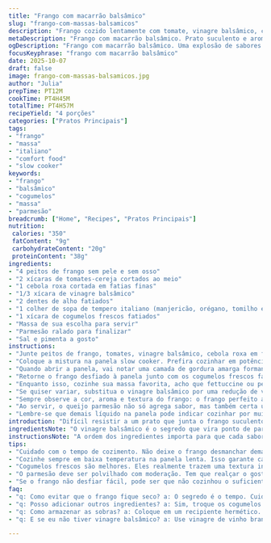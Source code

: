 ```yaml
---
title: "Frango com macarrão balsâmico"
slug: "frango-com-massas-balsamicos"
description: "Frango cozido lentamente com tomate, vinagre balsâmico, cebola e temperos italianos. Desfiado e misturado com cogumelos, servido sobre massa e finalizado com queijo parmesão. Adaptado para variar ingredientes e tempos, destacando sinais visuais e texturais para guiar o cozimento, garantindo sabor e textura ideais. Sugestões práticas para substituições e cuidados na execução, com passo a passo reorganizado, priorizando a experiência sensorial e a eficiência na cozinha."
metaDescription: "Frango com macarrão balsâmico. Prato suculento e aromático. Experimente este sabor italiano que conquista a cada garfada."
ogDescription: "Frango com macarrão balsâmico. Uma explosão de sabores. Suculência do frango e o toque do balsâmico se encontram para um prato irresistível."
focusKeyphrase: "frango com macarrão balsâmico"
date: 2025-10-07
draft: false
image: frango-com-massas-balsamicos.jpg
author: "Julia"
prepTime: PT12M
cookTime: PT4H45M
totalTime: PT4H57M
recipeYield: "4 porções"
categories: ["Pratos Principais"]
tags:
- "frango"
- "massa"
- "italiano"
- "comfort food"
- "slow cooker"
keywords:
- "frango"
- "balsâmico"
- "cogumelos"
- "massa"
- "parmesão"
breadcrumb: ["Home", "Recipes", "Pratos Principais"]
nutrition: 
 calories: "350"
 fatContent: "9g"
 carbohydrateContent: "20g"
 proteinContent: "38g"
ingredients:
- "4 peitos de frango sem pele e sem osso"
- "2 xícaras de tomates-cereja cortados ao meio"
- "1 cebola roxa cortada em fatias finas"
- "1/3 xícara de vinagre balsâmico"
- "2 dentes de alho fatiados"
- "1 colher de sopa de tempero italiano (manjericão, orégano, tomilho e alecrim)"
- "1 xícara de cogumelos frescos fatiados"
- "Massa de sua escolha para servir"
- "Parmesão ralado para finalizar"
- "Sal e pimenta a gosto"
instructions:
- "Junte peitos de frango, tomates, vinagre balsâmico, cebola roxa em fatias, tempero italiano e alho em uma tigela grande. Misture com uma colher para incorporar tudo rapidamente, garantindo que o frango fique levemente coberto. Se quiser um toque mais adocicado, adicione uma pitada de açúcar mascavo ou mel aqui."
- "Coloque a mistura na panela slow cooker. Prefira cozinhar em potência baixa por cerca de 4 horas e 45 minutos – pouquíssimo menos que o comum pra evitar o frango desmanchar demais, percebe quando ele começa a se desfazer com facilidade, a textura não vira purê se controlar o tempo."
- "Quando abrir a panela, vai notar uma camada de gordura amarga formando na superfície, use uma concha para tirar essa gordura antes de mexer no frango, senão pode deixar a preparação pesada. Remova os peitos e desfie com dois garfos, o movimento curvo é mais eficiente pra não rasgar demais a carne."
- "Retorne o frango desfiado à panela junto com os cogumelos frescos fatiados – confesso que cogumelos agregam uma textura ótima que corta o dulçor do balsâmico; misture levemente, tampe e desligue, deixe descansar por uns 10 minutos para os sabores se assentarem arrebatadoramente."
- "Enquanto isso, cozinhe sua massa favorita, acho que fettuccine ou penne combinam bem por pegarem molho. Escorra direto no prato, coloque aquela cama farta de frango por cima e polvilhe parmesão ralado até sua generosidade ditar a regra."
- "Se quiser variar, substitua o vinagre balsâmico por uma redução de vinho tinto, dá um toque mais encorpado; ou troque o frango por cortes de peru para uma versão diferente. Outra dica: se não tiver panela lenta, pode fazer em fogo baixo na panela comum, mas precisa controlar de perto para não secar."
- "Sempre observe a cor, aroma e textura do frango: o frango perfeito aceita ser desfiado com resistência, sem ficar esfarelado demais como se fosse colocado na panela há horas demais."
- "Ao servir, o queijo parmesão não só agrega sabor, mas também certa umidade e uma crocra agradáveis se usado com parcimônia. Evite queijo demais para não mascarar o toque balsâmico."
- "Lembre-se que demais líquido na panela pode indicar cozinhar por muito tempo ou ingredientes muito frescos liberando água demais; nesse caso, aumente o fogo nos últimos minutos sem tampa para reduzir o líquido antes de servir."
introduction: "Difícil resistir a um prato que junta o frango suculento e desfiado com a doçura ácida do balsâmico, acompanhados de tomates frescos e a simplicidade do alho e cebola para dar aquele punch de sabor. Essa combinação traz um aromático festival à panela, que vai transformando a carne até atingir ponto exato para desfiar. Já testei variar tempos, descobri que não precisa muito mais de 5 horas para não perder textura, e o descanso final é crucial para o frango absorver o aroma dos cogumelos com calma. Junta isso numa massa com parmesão, e sai fácil um almoço que não cansa mesmo repetindo várias vezes. Aprendi a respeitar cada etapa pra casa não virar caldo, senão perde a graça do preparo artesanal."
ingredientsNote: "O vinagre balsâmico é o segredo que vira ponto de partida, mas nada impede usar vinagre de vinho branco com um toque de mel para suavizar a acidez. Os tomates-cereja podem ser substituídos por tomates italianos picados, mas tenha atenção à água liberada – se estiver muito suculento, reduza a quantidade de líquido para não ficar aguado. A cebola roxa traz dulçor e textura, mas uma cebola amarela caramelizada também casa bem. Cogumelos frescos agregam uma textura forte, mas use champignon para algo mais neutro. Temperos italianos devem ser frescos ou secos de qualidade; sem eles o prato perde o caráter. O parmesão integral de boa qualidade eleva o sabor e traz um contraste cremoso na finalização. Frango sem pele garante maciez e menos gordura; cortes alternativos também funcionam, mas atenção ao tempo, peças mais grossas exigem cozimento mais longo."
instructionsNote: "A ordem dos ingredientes importa para que cada sabor seja liberado no tempo certo; por exemplo cebola e alho primeiro sofrem aquele cheiro clássico na slow cooker. Misturar tudo é atalho, mas mexa levemente só pra espalhar o vinagre e temperos, não sobrecarregue a carne que precisa descer devagar. Remover a gordura logo que abrir evita amargar e excesso de óleo. Desfiar ainda quente traz facilidade, textura no ponto pra comer ou misturar. Deixar descansar fechado com cogumelos não é só pra sabor, é para textura, cogumelos amolecem na medida certa e não viram baba. Evite abrir panela várias vezes, perde calor e tempo crucial do cozimento lento. Massas mais firmes pegam melhor a mistura, pense nisso na hora de escolher o tipo. Fácil errar na quantidade de líquido; se ver muita água, só desligue e destampe para evaporar no fim. Esse método já virou queridinho aqui de casa justamente pela simplicidade, eficiência e resultado – não me canso de repetir e ajustar cada vez sem perder o que aprendi."
tips:
- "Cuidado com o tempo de cozimento. Não deixe o frango desmanchar demais. Observe a cor e textura. Se começar a esfarelar, tá na hora de desligar."
- "Cozinhe sempre em baixa temperatura na panela lenta. Isso garante carnes macias. E não abra a tampa muitas vezes. Perde calor essencial."
- "Cogumelos frescos são melhores. Eles realmente trazem uma textura incrível ao prato. Mas se não tiver, use champignon. Funciona, mas é mais neutro."
- "O parmesão deve ser polvilhado com moderação. Tem que realçar o gosto, não sobrecarregar. Assim, o balsâmico sobressai. Equilíbrio, sempre."
- "Se o frango não desfiar fácil, pode ser que não cozinhou o suficiente. Desfie quente, assim é muito mais fácil. Use dois garfos para isso."
faq:
- "q: Como evitar que o frango fique seco? a: O segredo é o tempo. Cuidado com o cozimento excessivo. Se notar muita água, aumente o fogo."
- "q: Posso adicionar outros ingredientes? a: Sim, troque os cogumelos por pimentões ou abobrinha. Vai mudar a textura e dar um novo sabor."
- "q: Como armazenar as sobras? a: Coloque em um recipiente hermético. Dura na geladeira por até 3 dias. Pode congelar por até 3 meses."
- "q: E se eu não tiver vinagre balsâmico? a: Use vinagre de vinho branco com mel. Isso suaviza. Resultados são diferentes, mas ainda bons."

---
```

